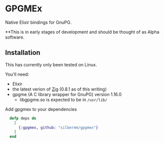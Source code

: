 # GPGMEx

Native Elixir bindings for GnuPG.

**This is in early stages of development and should be thought of as Alpha software.

## Installation

This has currently only been tested on Linux.

You'll need:
* Elixir
* the latest verion of [Zig](https://ziglang.org) (0.8.1 as of this writing)
* gpgme (A C library wrapper for GnuPG) version 1.16.0
    * libgpgme.so is expected to be in `/usr/lib/`

Add gpgmex to your dependencies
```elixir
  defp deps do
    [
      {:gpgmex, github: "silbermm/gpgmex"}
    ]
  end
```
